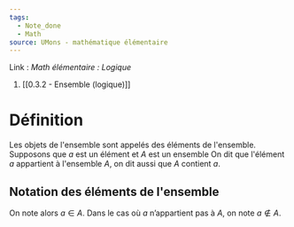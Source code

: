 ```yaml
---
tags:
  - Note_done
  - Math
source: UMons - mathématique élémentaire
---
```


Link : 
_Math élémentaire : Logique_
1. [[0.3.2 - Ensemble (logique)]]

# Définition
Les objets de l'ensemble sont appelés des éléments de l'ensemble.
Supposons que $a$ est un élément et $A$ est un ensemble
On dit que l'élément $a$ appartient à l'ensemble $A$, on dit aussi que $A$ contient $a$.
## Notation des éléments de l'ensemble
On note alors $a ∈ A$. 
Dans le cas où $a$ n’appartient pas à $A$, on note $a ∉ A$.
